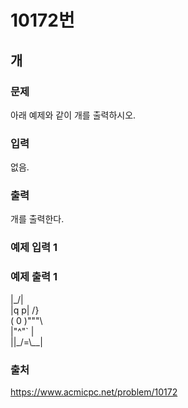 # 10172번
## 개
### 문제
아래 예제와 같이 개를 출력하시오.

### 입력
없음.

### 출력
개를 출력한다.

### 예제 입력 1

### 예제 출력 1
|\_/| <br>
|q p|   /} <br>
( 0 )"""\ <br>
|"^"`    |<br>
||_/=\\__|

### 출처
https://www.acmicpc.net/problem/10172